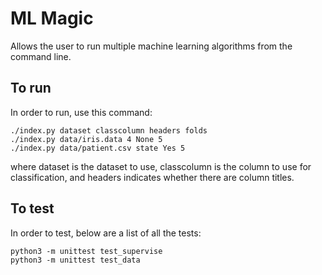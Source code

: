 # ML Magic

Allows the user to run multiple machine learning algorithms from the command line.

## To run

In order to run, use this command:

    ./index.py dataset classcolumn headers folds
    ./index.py data/iris.data 4 None 5
    ./index.py data/patient.csv state Yes 5
    
 
where dataset is the dataset to use, classcolumn is the column to use for classification, and headers indicates whether there are column titles.

## To test

In order to test, below are a list of all the tests:

    python3 -m unittest test_supervise
    python3 -m unittest test_data